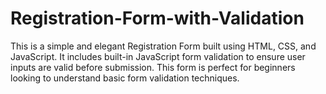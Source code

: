 # Registration-Form-with-Validation
This is a simple and elegant Registration Form built using HTML, CSS, and JavaScript. It includes built-in JavaScript form validation to ensure user inputs are valid before submission. This form is perfect for beginners looking to understand basic form validation techniques.
